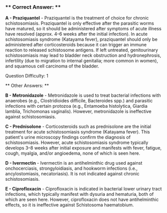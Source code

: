 ### ** Correct Answer: **

**A - Praziquantel** - Praziquantel is the treatment of choice for chronic schistosomiasis. Praziquantel is only effective after the parasitic worms have matured, so it should be administered after symptoms of acute illness have resolved (approx. 4–6 weeks after the initial infection). In acute schistosomiasis syndrome (Katayama fever), praziquantel should only be administered after corticosteroids because it can trigger an immune reaction to released schistosome antigens. If left untreated, genitourinary schistosomiasis may lead to bladder neck obstruction and hydronephrosis, infertility (due to migration to internal genitalia; more common in women), and squamous cell carcinoma of the bladder.

Question Difficulty: 1

** Other Answers: **

**B - Metronidazole** - Metronidazole is used to treat bacterial infections with anaerobes (e.g., Clostridioides difficile, Bacteroides spp.) and parasitic infections with certain protozoa (e.g., Entamoeba histolytica, Giardia lamblia, Trichomonas vaginalis). However, metronidazole is ineffective against schistosomiasis.

**C - Prednisolone** - Corticosteroids such as prednisolone are the initial treatment for acute schistosomiasis syndrome (Katayama fever). This patient's urine microscopy findings confirm the diagnosis of schistosomiasis. However, acute schistosomiasis syndrome typically develops 3–8 weeks after initial exposure and manifests with fever, fatigue, cough, myalgia, and/or angioedema, none of which is seen here.

**D - Ivermectin** - Ivermectin is an antihelminthic drug used against onchocerciasis, strongyloidiasis, and hookworm infections (i.e., ancylostomiasis, necatoriasis). It is not indicated against chronic schistosomiasis.

**E - Ciprofloxacin** - Ciprofloxacin is indicated in bacterial lower urinary tract infections, which typically manifest with dysuria and hematuria, both of which are seen here. However, ciprofloxacin does not have antihelminthic effects, so it is ineffective against Schistosoma haematobium.

